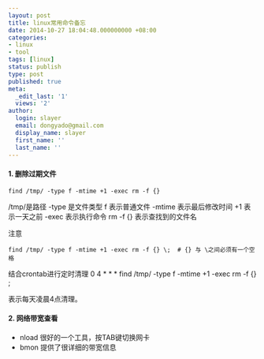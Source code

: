 ```yaml
---
layout: post
title: linux常用命令备忘
date: 2014-10-27 18:04:48.000000000 +08:00
categories:
- linux
- tool
tags: [linux]
status: publish
type: post
published: true
meta:
  _edit_last: '1'
  views: '2'
author:
  login: slayer
  email: dongyado@gmail.com
  display_name: slayer
  first_name: ''
  last_name: ''
---
```


<!-- more -->

#### 1. 删除过期文件

    find /tmp/ -type f -mtime +1 -exec rm -f {} 

/tmp/是路径
-type 是文件类型 f 表示普通文件
-mtime 表示最后修改时间 +1 表示一天之前
-exec 表示执行命令 rm -f
{} 表示查找到的文件名

注意

    find /tmp/ -type f -mtime +1 -exec rm -f {} \;  # {} 与 \之间必须有一个空格

结合crontab进行定时清理
     0 4 * * * find /tmp/ -type f -mtime +1 -exec rm -f {} \; 

表示每天凌晨4点清理。


#### 2. 网络带宽查看

*   nload 很好的一个工具，按TAB键切换网卡
*   bmon 提供了很详细的带宽信息
